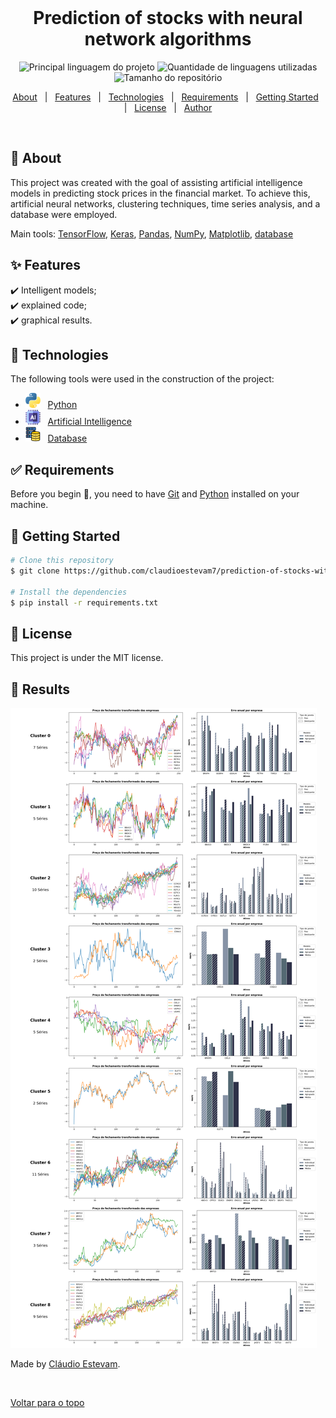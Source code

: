 <div align="center" id="top"> 
  &#xa0;
</div>


<!-- Titulo -->
<h1 align="center">Prediction of stocks with neural network algorithms</h1>


<!-- Icones iniciais -->
<p align="center">
  <img alt="Principal linguagem do projeto" src="https://img.shields.io/github/languages/top/claudioestevam7/prediction-of-stocks-with-neural-network-algorithms?color=f48915">

  <img alt="Quantidade de linguagens utilizadas" src="https://img.shields.io/github/languages/count/claudioestevam7/prediction-of-stocks-with-neural-network-algorithms?color=f48915">

  <img alt="Tamanho do repositório" src="https://img.shields.io/github/repo-size/claudioestevam7/prediction-of-stocks-with-neural-network-algorithms?color=f48915">

  <!-- <img alt="Licença" src="https://img.shields.io/github/license/claudioestevam7/GymProject?color=f48915"> -->

  <!-- <img alt="Github issues" src="https://img.shields.io/github/issues/claudioestevam7/GymProject?color=56BEB8" />

  <img alt="Github forks" src="https://img.shields.io/github/forks/claudioestevam7/GymProject?color=56BEB8" />

  <img alt="Github stars" src="https://img.shields.io/github/stars/claudioestevam7/GymProject?color=56BEB8" /> -->
</p>

<!-- Status -->

<!-- <h4 align="center"> 
	🚧  Fitclub 🚀 Em construção...  🚧
</h4> 

<hr> -->


<!-- Topicos -->
<p align="center">
  <a href="#dart-sobre">About</a> &#xa0; | &#xa0; 
  <a href="#sparkles-funcionalidades">Features</a> &#xa0; | &#xa0;
  <a href="#rocket-tecnologias">Technologies</a> &#xa0; | &#xa0;
  <a href="#white_check_mark-pré-requisitos">Requirements</a> &#xa0; | &#xa0;
  <a href="#checkered_flag-começando">Getting Started</a> &#xa0; | &#xa0;
  <a href="#memo-licença">License</a> &#xa0; | &#xa0;
  <a href="https://github.com/claudioestevam7" target="_blank">Author</a>
</p>

<br>



## :dart: About

This project was created with the goal of assisting artificial intelligence models in predicting stock prices in the financial market. To achieve this, artificial neural networks, clustering techniques, time series analysis, and a database were employed.

Main tools: [TensorFlow](https://www.tensorflow.org/?hl=pt-br), [Keras](https://keras.io/), [Pandas](https://pandas.pydata.org/), [NumPy](https://numpy.org/), [Matplotlib](https://matplotlib.org/), [database](https://www.sqlite.org/index.html)


## :sparkles: Features

:heavy_check_mark: Intelligent models;\
:heavy_check_mark: explained code;\
:heavy_check_mark: graphical results.





## :rocket:  Technologies

The following tools were used in the construction of the project:

- <img alt="python" src="python.png"> &#xa0; [Python](https://www.python.org/)
- <img alt="ai" src="ai.png"> &#xa0; [Artificial Intelligence](https://keras.io/)
- <img alt="database" src="database.png"> &#xa0; [Database](https://pandas.pydata.org/)

## :white_check_mark: Requirements

Before you begin :checkered_flag:, you need to have [Git](https://git-scm.com) and [Python](https://www.python.org/) installed on your machine.



## :checkered_flag: Getting Started 

```bash
# Clone this repository
$ git clone https://github.com/claudioestevam7/prediction-of-stocks-with-neural-network-algorithms

# Install the dependencies
$ pip install -r requirements.txt
```

## :memo: License

This project is under the MIT license.

## :rocket: Results

<img alt="resultados" src="resultadoreadme.png">


Made by <a href="https://github.com/claudioestevam7" target="_blank">Cláudio Estevam</a>.

&#xa0;

<a href="#top">Voltar para o topo</a>